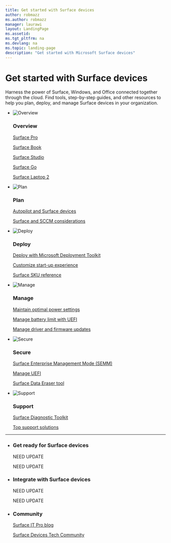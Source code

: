 ```yaml
---
title: Get started with Surface devices
author: robmazz
ms.author: robmazz
manager: laurawi
layout: LandingPage
ms.assetid: 
ms.tgt_pltfrm: na
ms.devlang: na
ms.topic: landing-page
description: "Get started with Microsoft Surface devices"
---
```

# Get started with Surface devices

Harness the power of Surface, Windows, and Office connected together through the cloud. Find tools, step-by-step guides, and other resources to help you plan, deploy, and manage Surface devices in your organization.

<ul class="panelContent cardsF">
    <li>
        <div class="cardSize">
            <div class="cardPadding">
                <div class="card">
                    <div class="cardImageOuter">
                        <div class="cardImage">
                            <img src="https://docs.microsoft.com/en-us/office/media/icons/task-list-planning-blue.svg" alt="Overview" />
                        </div>
                    </div>
                    <div class="cardText">
                        <h3>Overview</h3>
                         <P><a href="https://www.microsoft.com/surface/devices/surface-pro/tech-specs" target="_blank">Surface Pro</a></p>
                         <P><a href="https://www.microsoft.com/p/surface-book-2/8mcpzjjcc98c?activetab=pivot:techspecstab" target="_blank">Surface Book</a></p>
                         <P><a href="https://www.microsoft.com/surface/devices/surface-studio/tech-specs" target="_blank">Surface Studio</a><p>
                         <P><a href="https://www.microsoft.com/surface/devices/surface-go/tech-specs" target="_blank">Surface Go</a></p>
                         <P><a href="https://www.microsoft.com/surface/devices/surface-laptop/tech-specs" target="_blank">Surface Laptop 2</a></p>
                    </div>
                </div>
            </div>
        </div>
    </li>
    <li>
        <div class="cardSize">
            <div class="cardPadding">
                <div class="card">
                    <div class="cardImageOuter">
                        <div class="cardImage">
                            <img src="https://docs.microsoft.com/en-us/office/media/icons/task-checklist-planning-blue.svg" alt="Plan" />
                        </div>
                    </div>
                    <div class="cardText">
                        <h3>Plan</h3>
                        <p><a href="windows-autopilot-and-surface-devices.md">Autopilot and Surface devices</a></p>
                        <p><a href="considerations-for-surface-and-system-center-configuration-manager.md">Surface and SCCM considerations</a></p>
                    </div>
                </div>
            </div>
        </div>
    </li>
    <li>
        <div class="cardSize">
            <div class="cardPadding">
                <div class="card">
                    <div class="cardImageOuter">
                        <div class="cardImage">
                            <img src="https://docs.microsoft.com/en-us/office/media/icons/deploy-blue.svg" alt="Deploy" />
                        </div>
                    </div>
                    <div class="cardText">
                        <h3>Deploy</h3>
                        <p><a href="deploy-windows-10-to-surface-devices-with-mdt.md">Deploy with Microsoft Deployment Toolkit</a></p>
                        <p><a href="customize-the-oobe-for-surface-deployments.md">Customize start-up experience</a></p>
                        <p><a href="surface-system-sku-reference.md">Surface SKU reference</a></p>
                    </div>
                </div>
            </div>
        </div>
    </li>
</ul>

<ul class="panelContent cardsF">
    <li>
        <div class="cardSize">
            <div class="cardPadding">
                <div class="card">
                    <div class="cardImageOuter">
                        <div class="cardImage">
                            <img src="https://docs.microsoft.com/en-us/office/media/icons/process-flow-blue.svg" alt="Manage" />
                        </div>
                    </div>
                    <div class="cardText">
                        <h3>Manage</h3>
                        <p><a href="maintain-optimal-power-settings-on-Surface-devices.md">Maintain optimal power settings</a></p>
                        <p><a href="battery-limit.md">Manage battery limit with UEFI</a></p>
                        <p><a href="deploy-the-latest-firmware-and-drivers-for-surface-devices.md">Manage driver and firmware updates</a></p>
                    </div>
                </div>
            </div>
        </div>
    </li>
    <li>
        <div class="cardSize">
            <div class="cardPadding">
                <div class="card">
                    <div class="cardImageOuter">
                        <div class="cardImage">
                            <img src="https://docs.microsoft.com/en-us/office/media/icons/security-blue.svg" alt="Secure" />
                        </div>
                    </div>
                    <div class="cardText">
                        <h3>Secure</h3>
                        <p><a href="surface-enterprise-management-mode.md">Surface Enterprise Management Mode (SEMM)</a></p>
                        <p><a href="manage-surface-uefi-settings.md">Manage UEFI</a></p>
                        <p><a href="microsoft-surface-data-eraser.md">Surface Data Eraser tool</a></p>
                    </div>
                </div>
            </div>
        </div>
    </li>
    <li>
        <div class="cardSize">
            <div class="cardPadding">
                <div class="card">
                    <div class="cardImageOuter">
                        <div class="cardImage">
                            <img src="https://docs.microsoft.com/en-us/office/media/icons/help.svg" alt="Support" />
                        </div>
                    </div>
                    <div class="cardText">
                        <h3>Support</h3>
                        <p><a href="surface-diagnostic-toolkit-business.md">Surface Diagnostic Toolkit</a></p>
                        <p><a href="support-solutions-surface.md">Top support solutions</a></p>
                    </div>
                </div>
            </div>
        </div>
    </li>
</ul>

---

<ul class="panelContent cardsW">
    <li>
        <div class="cardSize">
            <div class="cardPadding">
                <div class="card">
                    <div class="cardText">
                        <h3>Get ready for Surface devices</h3>
                        <p>NEED UPDATE</p>
                        <p>NEED UPDATE</p>
                    </div>
                </div>
            </div>
        </div>
    </li>
    <li>
        <div class="cardSize">
            <div class="cardPadding">
                <div class="card">
                    <div class="cardText">
                        <h3>Integrate with Surface devices</h3>
                        <p>NEED UPDATE</p>
                        <p>NEED UPDATE</p>
                    </div>
                </div>
            </div>
        </div>
    </li>
    <li>
        <div class="cardSize">
            <div class="cardPadding">
                <div class="card">
                    <div class="cardText">
                        <h3>Community</h3>
                        <p><a href="https://techcommunity.microsoft.com/t5/Surface-IT-Pro-Blog/bg-p/SurfaceITPro" target="_blank">Surface IT Pro blog</a></p>
                        <p><a href="https://techcommunity.microsoft.com/t5/Surface-Devices/ct-p/SurfaceDevices" target="_blank">Surface Devices Tech Community</a></p>
                    </div>
                </div>
            </div>
        </div>
    </li>
</ul>